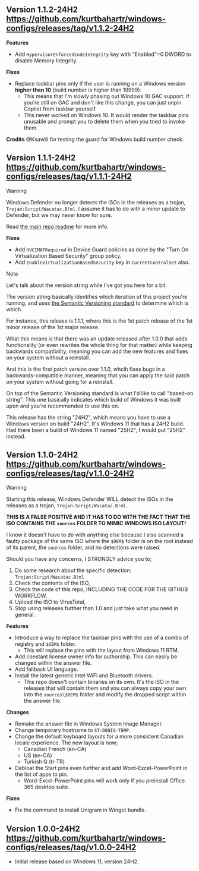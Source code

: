 Version 1.1.2-24H2
https://github.com/kurtbahartr/windows-configs/releases/tag/v1.1.2-24H2
-----------------------------------------------------------------------
**Features**
- Add `HypervisorEnforcedCodeIntegrity` key with "Enabled"=0 DWORD to disable Memory Integrity.

**Fixes**
- Replace taskbar pins only if the user is running on a Windows version **higher than 10** (build number is higher than 19999).
  - This means that I'm slowly phasing out Windows 10 GAC support. If you're still on GAC and don't like this change, you can just unpin Copilot from taskbar yourself.
  - This never worked on Windows 10. It would render the taskbar pins unusable and prompt you to delete them when you tried to invoke them.

**Credits**
@Ksawlii for testing the guard for Windows build number check.

Version 1.1.1-24H2
https://github.com/kurtbahartr/windows-configs/releases/tag/v1.1.1-24H2
-----------------------------------------------------------------------
> [!WARNING]
> Windows Defender no longer detects the ISOs in the releases as a trojan, `Trojan:Script/Wacatac.B!ml`. I assume it has to do with a minor update to Defender, but we may never know for sure.
> 
> Read [the main repo readme](https://github.com/kurtbahartr/windows-configs/tree/master?tab=readme-ov-file#windows-configs) for more info.

**Fixes**
- Add `HVCIMATRequired` in Device Guard policies as done by the "Turn On Virtualization Based Security" group policy.
- Add `EnableVirtualizationBasedSecurity` key in `CurrentControlSet` also.

> [!NOTE]
> Let's talk about the version string while I've got you here for a bit.
> 
> The version string basically identifies which iteration of this project you're running, and uses [the Semantic Versioning standard](https://semver.org/) to determine which is which.
> 
> For instance, this release is 1.1.1, where this is the 1st patch release of the 1st minor release of the 1st major release.
> 
> What this means is that there was an update released after 1.0.0 that adds functionality (or even rewrites the whole thing for that matter) while keeping backwards compatibility, meaning you can add the new features and fixes on your system without a reinstall.
> 
> And this is the first patch version over 1.1.0, whcih fixes bugs in a backwards-compatible manner, meaning that you can apply the said patch on your system without going for a reinstall.
> 
> On top of the Semantic Versioning standard is what I'd like to call "based-on string". This one basically indicates which build of Windows it was built upon and you're recommended to use this on.
> 
> This release has the string "24H2", which means you have to use a Windows version on build "24H2". It's Windows 11 that has a 24H2 build. Had there been a build of Windows 11 named "25H2", I would put "25H2" instead.

Version 1.1.0-24H2
https://github.com/kurtbahartr/windows-configs/releases/tag/v1.1.0-24H2
-----------------------------------------------------------------------
> [!WARNING]
> Starting this release, Windows Defender WILL detect the ISOs in the releases as a trojan, `Trojan:Script/Wacatac.B!ml`.
> 
> **THIS IS A FALSE POSITIVE AND IT HAS TO DO WITH THE FACT THAT THE ISO CONTAINS THE `sources` FOLDER TO MIMIC WINDOWS ISO LAYOUT!**
> 
> I know it doesn't have to do with anything else because I also scanned a faulty package of the same ISO where the `$OEM$` folder is on the root instead of its parent, the `sources` folder, and no detections were raised.
> 
> Should you have any concerns, I STRONGLY advice you to;
> 1. Do some research about the specific detection: `Trojan:Script/Wacatac.B!ml`
> 2. Check the contents of the ISO,
> 3. Check the code of this repo, INCLUDING THE CODE FOR THE GITHUB WORKFLOW,
> 4. Upload the ISO to VirusTotal,
> 5. Stop using releases further than 1.0 and just take what you need in general.

**Features**
- Introduce a way to replace the taskbar pins with the use of a combo of registry and `$OEM$` folder.
  - This will replace the pins with the layout from Windows 11 RTM.
- Add constant license owner info for authorship. This can easily be changed within the answer file.
- Add fallback UI language.
- Install the latest generic Intel WiFi and Bluetooth drivers.
  - This repo doesn't contain binaries on its own. It's the ISO in the releases that will contain them and you can always copy your own into the `sources\$OEM$` folder and modify the dropped script within the answer file.

**Changes**
- Remake the answer file in Windows System Image Manager.
- Change temporary hostname to `ST-DENIS-TEMP`.
- Change the default keyboard layouts for a more consistent Canadian locale experience. The new layout is now;
  - Canadian French (en-CA)
  - US (en-CA)
  - Turkish Q (tr-TR)
- Debloat the Start pins even further and add Word-Excel-PowerPoint in the list of apps to pin.
  - Word-Excel-PowerPoint pins will work only if you preinstall Office 365 desktop suite.

**Fixes**
- Fix the command to install Unigram in Winget bundle.

Version 1.0.0-24H2
https://github.com/kurtbahartr/windows-configs/releases/tag/v1.0.0-24H2
-----------------------------------------------------------------------
- Initial release based on Windows 11, version 24H2.
